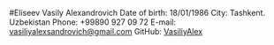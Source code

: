 #Eliseev Vasily Alexandrovich
Date of birth: 18/01/1986
City: Tashkent. Uzbekistan
Phone: +99890 927 09 72
E-mail: [vasiliyalexsandrovich@gmail.com](vasiliyalexsandrovich@gmail.com)
GitHub: [VasiliyAlex](https://github.com/?ysclid=lnbop9v4yh213561260)
